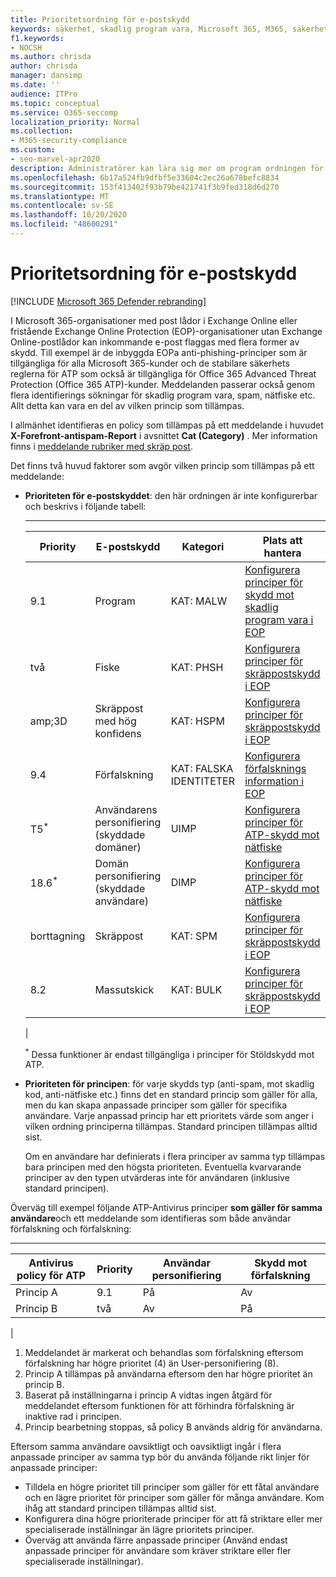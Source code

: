 ```yaml
---
title: Prioritetsordning för e-postskydd
keywords: säkerhet, skadlig program vara, Microsoft 365, M365, säkerhets Center, ATP, Microsoft Defender ATP, Office 365 ATP, Azure ATP
f1.keywords:
- NOCSH
ms.author: chrisda
author: chrisda
manager: dansimp
ms.date: ''
audience: ITPro
ms.topic: conceptual
ms.service: O365-seccomp
localization_priority: Normal
ms.collection:
- M365-security-compliance
ms.custom:
- seo-marvel-apr2020
description: Administratörer kan lära sig mer om program ordningen för skydd i Exchange Online Protection (EOP) och hur prioritet svärdet i skydds principer bestämmer vilken princip som tillämpas.
ms.openlocfilehash: 6b17a524fb9dfbf5e33604c2ec26a678befc8834
ms.sourcegitcommit: 153f413402f93b79be421741f3b9fed318d6d270
ms.translationtype: MT
ms.contentlocale: sv-SE
ms.lasthandoff: 10/20/2020
ms.locfileid: "48600291"
---
```

# <a name="order-and-precedence-of-email-protection"></a>Prioritetsordning för e-postskydd

[!INCLUDE [Microsoft 365 Defender rebranding](../includes/microsoft-defender-for-office.md)]


I Microsoft 365-organisationer med post lådor i Exchange Online eller fristående Exchange Online Protection (EOP)-organisationer utan Exchange Online-postlådor kan inkommande e-post flaggas med flera former av skydd. Till exempel är de inbyggda EOPa anti-phishing-principer som är tillgängliga för alla Microsoft 365-kunder och de stabilare säkerhets reglerna för ATP som också är tillgängliga för Office 365 Advanced Threat Protection (Office 365 ATP)-kunder. Meddelanden passerar också genom flera identifierings sökningar för skadlig program vara, spam, nätfiske etc. Allt detta kan vara en del av vilken princip som tillämpas.

I allmänhet identifieras en policy som tillämpas på ett meddelande i huvudet **X-Forefront-antispam-Report** i avsnittet **Cat (Category)** . Mer information finns i [meddelande rubriker med skräp post](anti-spam-message-headers.md).

Det finns två huvud faktorer som avgör vilken princip som tillämpas på ett meddelande:

- **Prioriteten för e-postskyddet**: den här ordningen är inte konfigurerbar och beskrivs i följande tabell:

  ****

  |Priority|E-postskydd|Kategori|Plats att hantera|
  |---|---|---|---|
  |9.1|Program|KAT: MALW|[Konfigurera principer för skydd mot skadlig program vara i EOP](configure-anti-malware-policies.md)|
  |två|Fiske|KAT: PHSH|[Konfigurera principer för skräppostskydd i EOP](configure-your-spam-filter-policies.md)|
  |amp;3D|Skräppost med hög konfidens|KAT: HSPM|[Konfigurera principer för skräppostskydd i EOP](configure-your-spam-filter-policies.md)|
  |9.4|Förfalskning|KAT: FALSKA IDENTITETER|[Konfigurera förfalsknings information i EOP](learn-about-spoof-intelligence.md)|
  |T5<sup>\*</sup>|Användarens personifiering (skyddade domäner)|UIMP|[Konfigurera principer för ATP-skydd mot nätfiske](configure-atp-anti-phishing-policies.md)|
  |18.6<sup>\*</sup>|Domän personifiering (skyddade användare)|DIMP|[Konfigurera principer för ATP-skydd mot nätfiske](configure-atp-anti-phishing-policies.md)|
  |borttagning|Skräppost|KAT: SPM|[Konfigurera principer för skräppostskydd i EOP](configure-your-spam-filter-policies.md)|
  |8.2|Massutskick|KAT: BULK|[Konfigurera principer för skräppostskydd i EOP](configure-your-spam-filter-policies.md)|
  |

  <sup>\*</sup> Dessa funktioner är endast tillgängliga i principer för Stöldskydd mot ATP.

- **Prioriteten för principen**: för varje skydds typ (anti-spam, mot skadlig kod, anti-nätfiske etc.) finns det en standard princip som gäller för alla, men du kan skapa anpassade principer som gäller för specifika användare. Varje anpassad princip har ett prioritets värde som anger i vilken ordning principerna tillämpas. Standard principen tillämpas alltid sist.

  Om en användare har definierats i flera principer av samma typ tillämpas bara principen med den högsta prioriteten. Eventuella kvarvarande principer av den typen utvärderas inte för användaren (inklusive standard principen).

Överväg till exempel följande ATP-Antivirus principer **som gäller för samma användare**och ett meddelande som identifieras som både användar förfalskning och förfalskning:

  ****

  |Antivirus policy för ATP|Priority|Användar personifiering|Skydd mot förfalskning|
  |---|---|---|---|
  |Princip A|9.1|På|Av|
  |Princip B|två|Av|På|
  |

1. Meddelandet är markerat och behandlas som förfalskning eftersom förfalskning har högre prioritet (4) än User-personifiering (8).
2. Princip A tillämpas på användarna eftersom den har högre prioritet än princip B.
3. Baserat på inställningarna i princip A vidtas ingen åtgärd för meddelandet eftersom funktionen för att förhindra förfalskning är inaktive rad i principen.
4. Princip bearbetning stoppas, så policy B används aldrig för användarna.

Eftersom samma användare oavsiktligt och oavsiktligt ingår i flera anpassade principer av samma typ bör du använda följande rikt linjer för anpassade principer:

- Tilldela en högre prioritet till principer som gäller för ett fåtal användare och en lägre prioritet för principer som gäller för många användare. Kom ihåg att standard principen tillämpas alltid sist.
- Konfigurera dina högre prioriterade principer för att få striktare eller mer specialiserade inställningar än lägre prioritets principer.
- Överväg att använda färre anpassade principer (Använd endast anpassade principer för användare som kräver striktare eller fler specialiserade inställningar).
